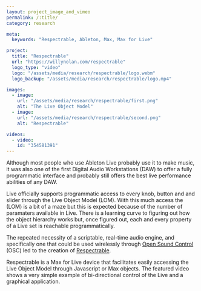 ```yaml
---
layout: project_image_and_vimeo
permalink: /:title/
category: research

meta:
  keywords: "Respectrable, Ableton, Max, Max for Live"

project:
  title: "Respectrable"
  url: "https://willynolan.com/respectrable"
  logo_type: "video"
  logo: "/assets/media/research/respectrable/logo.webm"
  logo_backup: "/assets/media/research/respectrable/logo.mp4"

images:
  - image:
    url: "/assets/media/research/respectrable/first.png"
    alt: "The Live Object Model"
  - image:
    url: "/assets/media/research/respectrable/second.png"
    alt: "Respectrable"

videos:
  - video:
    id: "354581391"
---
```

<p>
Although most people who use Ableton Live probably use it to make music, it was also one of the first Digital Audio 
Workstations (DAW) to offer a fully programmatic interface and probably still offers the best live performance abilities of 
any DAW.
</p>
    
<p>
Live officially supports programmatic access to every knob, button and and slider through the Live Object Model (LOM).
With this much access the (LOM) is a bit of a maze but this is expected because of the number of paramaters available in
Live.  There is a learning curve to figuring out how the object hierarchy works but, once figured out, each and every 
property of a Live set is reachable programmatically.
</p>

<p>
The repeated necessity of a scriptable, real-time audio engine, and specifically one that could be used wirelessly 
through <a href="http://opensoundcontrol.org/introduction-osc"> Open Sound Control</a> (OSC) led to the creation of 
<a href="https://github.com/computersarecool/respectrable">Respectrable</a>.
</p>

<p>
Respectrable is a Max for Live device that facilitates easily accessing the Live Object Model through Javascript or Max 
objects. The featured video shows a very simple example of bi-directional control of the Live and a graphical application.
</p>
